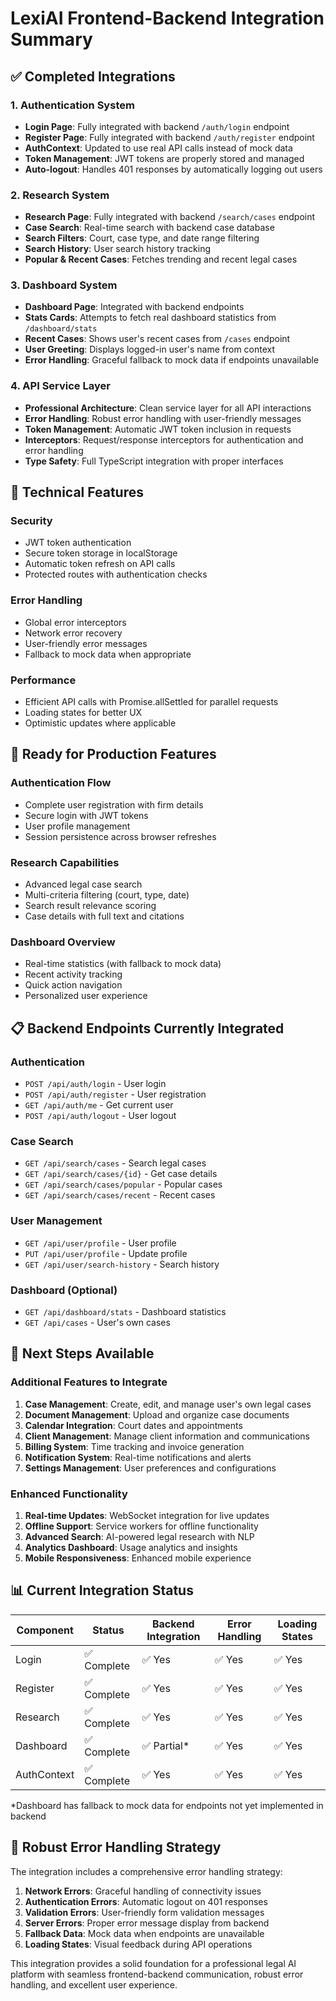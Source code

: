 # LexiAI Frontend-Backend Integration Summary

## ✅ Completed Integrations

### 1. Authentication System
- **Login Page**: Fully integrated with backend `/auth/login` endpoint
- **Register Page**: Fully integrated with backend `/auth/register` endpoint
- **AuthContext**: Updated to use real API calls instead of mock data
- **Token Management**: JWT tokens are properly stored and managed
- **Auto-logout**: Handles 401 responses by automatically logging out users

### 2. Research System
- **Research Page**: Fully integrated with backend `/search/cases` endpoint
- **Case Search**: Real-time search with backend case database
- **Search Filters**: Court, case type, and date range filtering
- **Search History**: User search history tracking
- **Popular & Recent Cases**: Fetches trending and recent legal cases

### 3. Dashboard System
- **Dashboard Page**: Integrated with backend endpoints
- **Stats Cards**: Attempts to fetch real dashboard statistics from `/dashboard/stats`
- **Recent Cases**: Shows user's recent cases from `/cases` endpoint
- **User Greeting**: Displays logged-in user's name from context
- **Error Handling**: Graceful fallback to mock data if endpoints unavailable

### 4. API Service Layer
- **Professional Architecture**: Clean service layer for all API interactions
- **Error Handling**: Robust error handling with user-friendly messages
- **Token Management**: Automatic JWT token inclusion in requests
- **Interceptors**: Request/response interceptors for authentication and error handling
- **Type Safety**: Full TypeScript integration with proper interfaces

## 🔧 Technical Features

### Security
- JWT token authentication
- Secure token storage in localStorage
- Automatic token refresh on API calls
- Protected routes with authentication checks

### Error Handling
- Global error interceptors
- Network error recovery
- User-friendly error messages
- Fallback to mock data when appropriate

### Performance
- Efficient API calls with Promise.allSettled for parallel requests
- Loading states for better UX
- Optimistic updates where applicable

## 🚀 Ready for Production Features

### Authentication Flow
- Complete user registration with firm details
- Secure login with JWT tokens
- User profile management
- Session persistence across browser refreshes

### Research Capabilities
- Advanced legal case search
- Multi-criteria filtering (court, type, date)
- Search result relevance scoring
- Case details with full text and citations

### Dashboard Overview
- Real-time statistics (with fallback to mock data)
- Recent activity tracking
- Quick action navigation
- Personalized user experience

## 📋 Backend Endpoints Currently Integrated

### Authentication
- `POST /api/auth/login` - User login
- `POST /api/auth/register` - User registration
- `GET /api/auth/me` - Get current user
- `POST /api/auth/logout` - User logout

### Case Search
- `GET /api/search/cases` - Search legal cases
- `GET /api/search/cases/{id}` - Get case details
- `GET /api/search/cases/popular` - Popular cases
- `GET /api/search/cases/recent` - Recent cases

### User Management
- `GET /api/user/profile` - User profile
- `PUT /api/user/profile` - Update profile
- `GET /api/user/search-history` - Search history

### Dashboard (Optional)
- `GET /api/dashboard/stats` - Dashboard statistics
- `GET /api/cases` - User's own cases

## 🎯 Next Steps Available

### Additional Features to Integrate
1. **Case Management**: Create, edit, and manage user's own legal cases
2. **Document Management**: Upload and organize case documents
3. **Calendar Integration**: Court dates and appointments
4. **Client Management**: Manage client information and communications
5. **Billing System**: Time tracking and invoice generation
6. **Notification System**: Real-time notifications and alerts
7. **Settings Management**: User preferences and configurations

### Enhanced Functionality
1. **Real-time Updates**: WebSocket integration for live updates
2. **Offline Support**: Service workers for offline functionality
3. **Advanced Search**: AI-powered legal research with NLP
4. **Analytics Dashboard**: Usage analytics and insights
5. **Mobile Responsiveness**: Enhanced mobile experience

## 📊 Current Integration Status

| Component | Status | Backend Integration | Error Handling | Loading States |
|-----------|--------|-------------------|----------------|----------------|
| Login | ✅ Complete | ✅ Yes | ✅ Yes | ✅ Yes |
| Register | ✅ Complete | ✅ Yes | ✅ Yes | ✅ Yes |
| Research | ✅ Complete | ✅ Yes | ✅ Yes | ✅ Yes |
| Dashboard | ✅ Complete | ✅ Partial* | ✅ Yes | ✅ Yes |
| AuthContext | ✅ Complete | ✅ Yes | ✅ Yes | ✅ Yes |

*Dashboard has fallback to mock data for endpoints not yet implemented in backend

## 🔄 Robust Error Handling Strategy

The integration includes a comprehensive error handling strategy:

1. **Network Errors**: Graceful handling of connectivity issues
2. **Authentication Errors**: Automatic logout on 401 responses
3. **Validation Errors**: User-friendly form validation messages
4. **Server Errors**: Proper error message display from backend
5. **Fallback Data**: Mock data when endpoints are unavailable
6. **Loading States**: Visual feedback during API operations

This integration provides a solid foundation for a professional legal AI platform with seamless frontend-backend communication, robust error handling, and excellent user experience.
